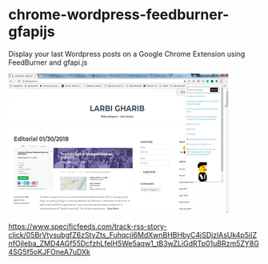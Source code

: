 # chrome-wordpress-feedburner-gfapijs
Display your last Wordpress posts on a Google Chrome Extension using FeedBurner and gfapi.js

![alt text](prom.png)

https://www.specificfeeds.com/track-rss-story-click/05BrVtysubgfZ6zStyZts_Fuhqcji6MdXwnBHBHbyC4jSDjzlAsUk4p5iIZnfOjIeba_ZMD4AGf55DcfzhLfelH5We5aqw1_tB3wZLiGdRTp01uBRzm5ZY8G4SG5f5oKJFOneA7uDXk

